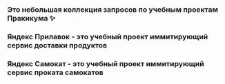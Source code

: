 ### Это небольшая коллекция запросов по учебным проектам Пракикума ✨
### Яндекс Прилавок - это учебный проект иммитирующий сервис доставки продуктов
### Яндекс Самокат - это учебный проект иммитирующий сервис проката самокатов

